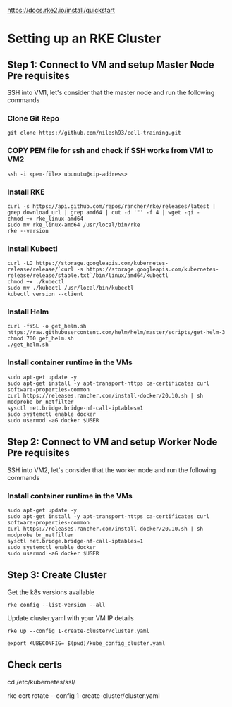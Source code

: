 https://docs.rke2.io/install/quickstart

# Setting up an RKE Cluster

## Step 1: Connect to VM and setup Master Node Pre requisites

SSH into VM1, let's consider that the master node and run the following commands

### Clone Git Repo

```
git clone https://github.com/nilesh93/cell-training.git
```

### COPY PEM file for ssh and check if SSH works from VM1 to VM2

```
ssh -i <pem-file> ubunutu@<ip-address>
```

### Install RKE

```
curl -s https://api.github.com/repos/rancher/rke/releases/latest | grep download_url | grep amd64 | cut -d '"' -f 4 | wget -qi -
chmod +x rke_linux-amd64
sudo mv rke_linux-amd64 /usr/local/bin/rke
rke --version
```

### Install Kubectl

```
curl -LO https://storage.googleapis.com/kubernetes-release/release/`curl -s https://storage.googleapis.com/kubernetes-release/release/stable.txt`/bin/linux/amd64/kubectl
chmod +x ./kubectl
sudo mv ./kubectl /usr/local/bin/kubectl
kubectl version --client
```

### Install Helm

```
curl -fsSL -o get_helm.sh https://raw.githubusercontent.com/helm/helm/master/scripts/get-helm-3
chmod 700 get_helm.sh
./get_helm.sh
```

### Install container runtime in the VMs

```
sudo apt-get update -y
sudo apt-get install -y apt-transport-https ca-certificates curl software-properties-common
curl https://releases.rancher.com/install-docker/20.10.sh | sh
modprobe br_netfilter
sysctl net.bridge.bridge-nf-call-iptables=1
sudo systemctl enable docker
sudo usermod -aG docker $USER

```

## Step 2: Connect to VM and setup Worker Node Pre requisites

SSH into VM2, let's consider that the worker node and run the following commands

### Install container runtime in the VMs

```
sudo apt-get update -y
sudo apt-get install -y apt-transport-https ca-certificates curl software-properties-common
curl https://releases.rancher.com/install-docker/20.10.sh | sh
modprobe br_netfilter
sysctl net.bridge.bridge-nf-call-iptables=1
sudo systemctl enable docker
sudo usermod -aG docker $USER

```

## Step 3: Create Cluster

Get the k8s versions available

```
rke config --list-version --all
```

Update cluster.yaml with your VM IP details

```
rke up --config 1-create-cluster/cluster.yaml
```

```
export KUBECONFIG= $(pwd)/kube_config_cluster.yaml
```

## Check certs

cd /etc/kubernetes/ssl/

rke cert rotate --config 1-create-cluster/cluster.yaml
